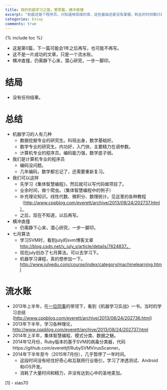```yaml
---
title: 我的机器学习之路，第零篇，横冲直撞
excerpt: "到底还是个程序员，只知道用现成的库，这些基础还是没有掌握，耗去的时间都只是满足自己虚荣的好奇心"
categories: Essay
comments: true
---
```


{% include toc %}




- 这是第0篇，下一篇可能会1年之后再写，也可能不再写。
- 这不是一片成功的文章，只是一个流水账。
- 横冲直撞，仍需静下心来，潜心研究，一步一脚印。

# 结局
- 没有任何结果。

# 总结
- 机器学习的人有几种
  + 数据挖掘专业的研究生。科班出身，数学基础好。
  + 数学专业的研究生。内功好，入门快，主要精力在调参数。
  + 计算机专业的程序员。编码能力强，数学底子弱。
- 我们是计算机专业的程序员
  + 编码没问题。
  + 几年编码，数学都忘记了，还需要重新复习。
- 我们可以这样
  - 先学习《集体智慧编程》，然后就可以写代码做项目了。
  - 业余时间，做个爬虫。（集体智慧编程中的例子）
  - 补充理论知识。线性代数、微积分、数理统计。见这里的各种教程（http://www.cppblog.com/everett/archive/2013/08/24/202737.html）
  - 之后，现在不知道，以后再写。
- 横冲直撞
  - 仍需静下心来，潜心研究，一步一脚印。
- 七月算法
  - 学习SVM时，看到july的svm博客文章 http://blog.csdn.net/v_july_v/article/details/7624837。
  - 现在july创办了七月算法。可以去学习下。
  - 机器学习课程，真的想参加一下。http://www.julyedu.com/course/index/category/machinelearning.html

# 流水账

- 2013年上半年，在[一位同事](1)的带领下，看到《机器学习实战》一书。当时的学习总结(http://www.cppblog.com/everett/archive/2013/08/24/202736.html)
- 2013年下半年，学习各种理论，http://www.cppblog.com/everett/archive/2013/08/24/202737.html
- 2014年上半年，集体智慧编程、模式分类、数据之魅。
- 2014年12月份，Ruby版本的基于SVM的病毒分类器，代码https://github.com/everettjf/RubySVMVirusScanner。
- 2014年下半年至今（2015年7月份），几乎暂停了一年时间。
  + 这段时间没有经住好奇心和互联网行业吸引，学习了渗透测试、Android和iOS开发。
  + 消耗了大量时间和精力，并没有达到心中的圣地麦加。

[1] - xiao70


